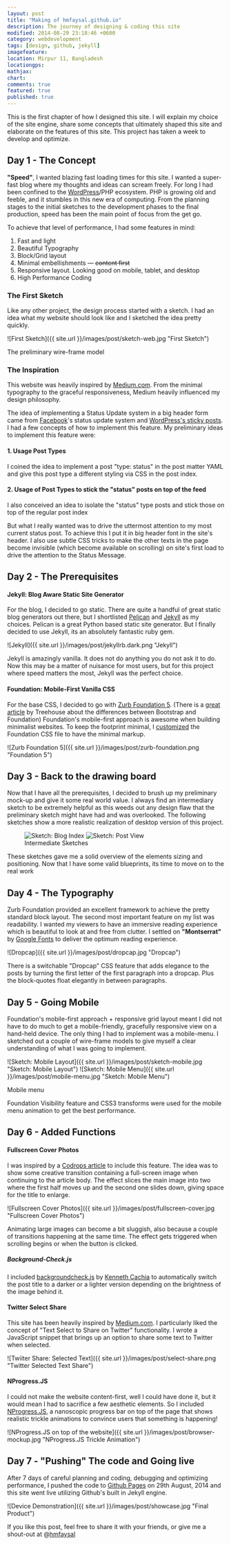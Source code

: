 ```yaml
---
layout: post
title: "Making of hmfaysal.github.io"
description: The journey of designing & coding this site 
modified: 2014-08-29 23:18:46 +0600
category: webdevelopment
tags: [design, github, jekyll]
imagefeature: 
location: Mirpur 11, Bangladesh
locationgps: 
mathjax: 
chart: 
comments: true
featured: true
published: true
---
```

This is the first chapter of how I designed this site. I will explain my choice of the site engine, share some concepts that ultimately shaped this site and elaborate on the features of this site. This project has taken a week to develop and optimize.

## Day 1 - The Concept

**"Speed"**, I wanted blazing fast loading times for this site. I wanted a super-fast blog where my thoughts and ideas can scream freely. For long I had been confined to the [WordPress](http://wordpress.org/)/PHP ecosystem. PHP is growing old and feeble, and it stumbles in this new era of computing. From the planning stages to the initial sketches to the development phases to the final production, speed has been the main point of focus from the get go.

To achieve that level of performance, I had some features in mind:

1. Fast and light
2. Beautiful Typography
3. Block/Grid layout
4. Minimal embellishments — <del>content first</del>
5. Responsive layout. Looking good on mobile, tablet, and desktop
6. High Performance Coding

### The First Sketch

Like any other project, the design process started with a sketch. I had an idea what my website should look like and I sketched the idea pretty quickly.

![First Sketch]({{ site.url }}/images/post/sketch-web.jpg "First Sketch")
<figcaption>The preliminary wire-frame model</figcaption>

### The Inspiration

This website was heavily inspired by [Medium.com](https://medium.com/). From the minimal typography to the graceful responsiveness, Medium heavily influenced my design philosophy.

The idea of implementing a Status Update system in a big header form came from [Facebook](http://www.facebook.com)'s status update system and [WordPress's sticky posts](http://codex.wordpress.org/Sticky_Posts). I had a few concepts of how to implement this feature. My preliminary ideas to implement this feature were:

#### 1. Usage Post Types

I coined the idea to implement a post "type: status" in the post matter YAML and give this post type a different styling via CSS in the post index.

#### 2. Usage of Post Types to stick the "status" posts on top of the feed

I also conceived an idea to isolate the "status" type posts and stick those on top of the regular post index

But what I really wanted was to drive the uttermost attention to my most current status post. To achieve this I put it in big header font in the site's header. I also use subtle CSS tricks to make the other texts in the page become invisible (which become available on scrolling) on site's first load to drive the attention to the Status Message.

## Day 2 - The Prerequisites

#### Jekyll: Blog Aware Static Site Generator

For the blog, I decided to go static. There are quite a handful of great static blog generators out there, but I shortlisted [Pelican](http://blog.getpelican.com/) and [Jekyll](http://jekyllrb.com/) as my choices. Pelican is a great Python based static site generator. But I finally decided to use Jekyll, its an absolutely fantastic ruby gem.

![Jekyll]({{ site.url }}/images/post/jekyllrb.dark.png "Jekyll")

Jekyll is amazingly vanilla. It does not do anything you do not ask it to do. Now this may be a matter of nuisance for most users, but for this project where speed matters the most, Jekyll was the perfect choice.

#### Foundation: Mobile-First Vanilla CSS

For the base CSS, I decided to go with [Zurb Foundation 5](http://foundation.zurb.com/). (There is a [great article](http://blog.teamtreehouse.com/use-bootstrap-or-foundation) by Treehouse about the differences between Bootstrap and Foundation) Foundation's mobile-first approach is awesome when building minimalist websites. To keep the footprint minimal, I [customized](http://foundation.zurb.com/develop/download.html#customizeFoundation) the Foundation CSS file to have the minimal markup.

![Zurb Foundation 5]({{ site.url }}/images/post/zurb-foundation.png "Foundation 5")


## Day 3 - Back to the drawing board

Now that I have all the prerequisites, I decided to brush up my preliminary mock-up and give it some real world value. I always find an intermediary sketch to be extremely helpful as this weeds out any design flaw that the preliminary sketch might have had and was overlooked. The following sketches show a more realistic realization of desktop version of this project.

<figure class="half">
<img src="{{ site.url }}/images/post/Index-Diagram.png" title="Sketch: Blog Index" />
<img src="{{ site.url }}/images/post/Post-Diagram.png" title="Sketch: Post View" />
<figcaption>Intermediate Sketches</figcaption>
</figure>

These sketches gave me a solid overview of the elements sizing and positioning. Now that I have some valid blueprints, its time to move on to the real work


## Day 4 - The Typography

Zurb Foundation provided an excellent framework to achieve the pretty standard block layout. The second most important feature on my list was readability. I wanted my viewers to have an immersive reading experience which is beautiful to look at and free from clutter. I settled on **"Montserrat"** by [Google Fonts](https://www.google.com/fonts) to deliver the optimum reading experience.

![Dropcap]({{ site.url }}/images/post/dropcap.jpg "Dropcap")

There is a switchable "Dropcap" CSS feature that adds elegance to the posts by turning the first letter of the first paragraph into a dropcap. Plus the block-quotes float elegantly in between paragraphs.

## Day 5 - Going Mobile

Foundation's mobile-first approach + responsive grid layout meant I did not have to do much to get a mobile-friendly, gracefully responsive view on a hand-held device. The only thing I had to implement was a mobile-menu. I sketched out a couple of wire-frame models to give myself a clear understanding of what I was going to implement.

![Sketch: Mobile Layout]({{ site.url }}/images/post/sketch-mobile.jpg "Sketch: Mobile Layout")
![Sketch: Mobile Menu]({{ site.url }}/images/post/mobile-menu.jpg "Sketch: Mobile Menu")
<figcaption>Mobile menu</figcaption>

Foundation Visibility feature and CSS3 transforms were used for the mobile menu animation to get the best performance.

## Day 6 - Added Functions

#### Fullscreen Cover Photos

I was inspired by a [Codrops article](http://tympanus.net/codrops/2014/05/22/inspiration-for-article-intro-effects/) to include this feature. The idea was to show some creative transition containing a full-screen image when continuing to the article body. The effect slices the main image into two where the first half moves up and the second one slides down, giving space for the title to enlarge.

![Fullscreen Cover Photos]({{ site.url }}/images/post/fullscreen-cover.jpg "Fullscreen Cover Photos")

Animating large images can become a bit sluggish, also because a couple of transitions happening at the same time. The effect gets triggered when scrolling begins or when the button is clicked.

##### Background-Check.js

I included [backgroundcheck.js](http://www.kennethcachia.com/background-check/) by [Kenneth Cachia](http://www.kennethcachia.com/) to automatically switch the post title to a darker or a lighter version depending on the brightness of the image behind it.

#### Twitter Select Share

This site has been heavily inspired by [Medium.com](https://medium.com/). I particularly liked the concept of "Text Select to Share on Twitter" functionality. I wrote a JavaScript snippet that brings up an option to share some text to Twitter when selected.

![Twiiter Share: Selected Text]({{ site.url }}/images/post/select-share.png "Twitter Selected Text Share")

#### NProgress.JS

I could not make the website content-first, well I could have done it, but it would mean I had to sacrifice a few aesthetic elements. So I included [NProgress.JS](http://ricostacruz.com/nprogress/), a nanoscopic progress bar on top of the page that shows realistic trickle animations to convince users that something is happening!

![NProgress.JS on top of the website]({{ site.url }}/images/post/browser-mockup.jpg "NProgress.JS Trickle Animation")

## Day 7 - "Pushing" The code and Going live

After 7 days of careful planning and coding, debugging and optimizing performance, I pushed the code to [Github Pages](https://pages.github.com/) on 29th August, 2014 and this site went live utilizing Github's built in Jekyll engine.

![Device Demonstration]({{ site.url }}/images/post/showcase.jpg "Final Product")

If you like this post, feel free to share it with your friends, or give me a shout-out at @[hmfaysal](https://twitter.com/hmfaysal)